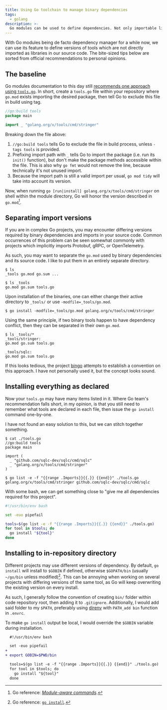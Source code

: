 ```yaml
---
title: Using Go toolchain to manage binary dependencies
tags:
  - golang
description: >-
  Go modules can be used to define dependencies. Not only importable libraries, but also executables for development workflows.
---
```


With Go modules being de facto dependency manager for a while now, we can use its feature to define versions of tools which are not directly imported as libraries in our source code. The bite-sized tips below are sorted from official recommendations to personal opinions.

## The baseline

Go modules documentation to this day still [recommends one approach using `tools.go`](https://go.dev/wiki/Modules#how-can-i-track-tool-dependencies-for-a-module). In short, create a `tools.go` file within your repository where `go.mod` exists importing the desired package, then tell Go to exclude this file in build using tag.

```go
//go:build tools
package main

import _ "golang.org/x/tools/cmd/stringer"
```

Breaking down the file above:

1. `//go:build tools` tells Go to exclude the file in build process, unless `-tags tools` is provided.
1. Prefixing import path with `_` tells Go to import the package (i.e. run its `init()` function), but don't make the package methods accessible within the file. This is also why `go fmt` would not remove the line, because technically it's not unused import.
1. Because the import path is still a valid import per usual, `go mod tidy` will take into account its version.

Now, when running `go [run|install] golang.org/x/tools/cmd/stringer` on shell within the module directory, Go will honor the version described in `go.mod`[^1].

[^1]: Go reference: [_Module-aware commands_](https://go.dev/ref/mod#mod-commands).

## Separating import versions

If you are in complex Go projects, you may encounter differing versions required by binary dependencies and imports in your source code. Common occurrences of this problem can be seen somewhat commonly with projects which implicitly imports Protobuf, gRPC, or OpenTelemetry.

As such, you may want to separate the `go.mod` used by binary dependencies and its source code. I like to put them in an entirely separate directory.

```shell-session
$ ls
_tools go.mod go.sum ...

$ ls _tools
go.mod go.sum tools.go
```

Upon installation of the binaries, one can either change their active directory to `_tools/` or use `-modfile=_tools/go.mod`.

```shell-session
$ go install -modfile=_tools/go.mod golang.org/x/tools/cmd/stringer
```

Using the same principle, if two binary tools happen to have dependency conflict, then they can be separated in their own `go.mod`.

```shell-session
$ ls _tools/*
_tools/stringer:
go.mod go.sum tools.go

_tools/sqlc:
go.mod go.sum tools.go
```

If this looks tedious, the project [bingo](https://github.com/bwplotka/bingo) attempts to establish a convention on this approach. I have not personally used it, but the concept looks sound.

## Installing everything as declared

Now your `tools.go` may have many items listed in it. Where Go team's recommendation falls short, in my opinion, is that you still need to remember what tools are declared in each file, then issue the `go install` command one-by-one.

I have not found an easy solution to this, but we can stitch together something.

```shell-session
$ cat ./tools.go
//go:build tools
package main

import (
  _ "github.com/sqlc-dev/sqlc/cmd/sqlc"
  _ "golang.org/x/tools/cmd/stringer"
)

$ go list -e -f "{{range .Imports}}{{.}} {{end}}" ./tools.go
golang.org/x/tools/cmd/stringer github.com/sqlc-dev/sqlc/cmd/sqlc
```

With some bash, we can get something close to "give me all dependencies required for this project".

```bash
#!/usr/bin/env bash

set -euo pipefail

tools=$(go list -e -f "{{range .Imports}}{{.}} {{end}}" ./tools.go)
for tool in $tools; do
  go install "${tool}"
done
```

## Installing to in-repository directory

Different projects may use different versions of dependency. By default, `go install` will install to `$GOBIN` if defined, otherwise `$GOPATH/bin` (usually `~/go/bin` unless modified)[^2]. This can be annoying when working on several projects with differing versions of the same tool, as Go will keep overwriting the existing version on every install.

[^2]: Go reference: [`go install`](https://go.dev/ref/mod#go-install).

As such, I generally follow the convention of creating `bin/` folder within code repository root, then adding it to `.gitignore`. Additionally, I would add said folder to my `$PATH`, preferably using [direnv](https://direnv.net) with `PATH_add bin` function in `.envrc`.

To make `go install` output be local, I would override the `$GOBIN` variable during installation.

```diff
  #!/usr/bin/env bash

  set -euo pipefail
+
+ export GOBIN=$PWD/bin

  tools=$(go list -e -f "{{range .Imports}}{{.}} {{end}}" ./tools.go)
  for tool in $tools; do
    go install "${tool}"
  done
```
